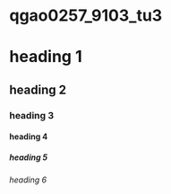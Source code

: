 # qgao0257_9103_tu3

# heading 1
## heading 2
### heading 3
#### heading 4
##### heading 5
###### heading 6